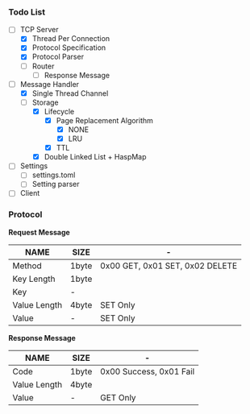 ### Todo List

- [ ] TCP Server
  - [x] Thread Per Connection
  - [x] Protocol Specification
  - [x] Protocol Parser
  - [ ] Router
    - [ ] Response Message
- [ ] Message Handler
  - [x] Single Thread Channel
  - [ ] Storage
    - [x] Lifecycle
      - [x] Page Replacement Algorithm
        - [x] NONE
        - [x] LRU
      - [x] TTL
    - [x] Double Linked List + HaspMap
- [ ] Settings
  - [ ] settings.toml
  - [ ] Setting parser
- [ ] Client

### Protocol

**Request Message**

| NAME         | SIZE  | -                               |
| ------------ | ----- | ------------------------------- |
| Method       | 1byte | 0x00 GET, 0x01 SET, 0x02 DELETE |
| Key Length   | 1byte |                                 |
| Key          | -     |                                 |
| Value Length | 4byte | SET Only                        |
| Value        | -     | SET Only                        |

**Response Message**

| NAME         | SIZE  | -                       |
| ------------ | ----- | ----------------------- |
| Code         | 1byte | 0x00 Success, 0x01 Fail |
| Value Length | 4byte |                         |
| Value        | -     | GET Only                |
